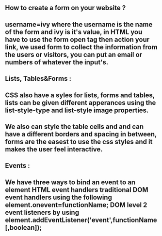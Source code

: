 ## How to create a form on your website ?
## username=ivy where the username is the name of the form and ivy is it's value, in HTML you have to use the form open tag then action your link, we used form to collect the information from the users or visitors, you can put an email or numbers of whatever the input's.
## Lists, Tables&Forms :
## CSS also have a syles for lists, forms and tables, lists can be given different apperances using the list-style-type and list-style image properties.
## We also can style the table cells and and can have a different borders and spacing in between, forms are the easest to use the css styles and it makes the user feel interactive.
## Events :
## We have three ways to bind an event to an element **HTML event handlers** **traditional DOM event handlers** using the following element.onevent=functionName;  **DOM level 2 event listeners** by using element.addEventListener('event',functionName[,boolean]);
